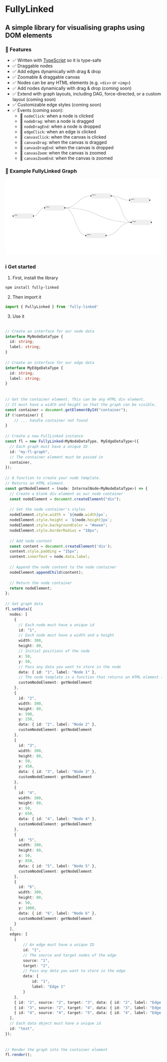 # FullyLinked 
## A simple library for visualising graphs using DOM elements



### 🎉 Features

- ✅ Written with [TypeScript](https://www.typescriptlang.org/) so it is type-safe
- ✅ Draggable nodes
- ✅ Add edges dynamically with drag & drop
- ✅ Zoomable & draggable canvas
- ✅ Nodes can be any HTML elements (e.g. `<div>` or `<img>`)
- ✅ Add nodes dynamically with drag & drop (coming soon)
- ✅ Extend with graph layouts, including DAG, force-directed, or a custom layout (coming soon)
- ✅ Customizable edge styles (coming soon)
- ✅ Events (coming soon):
  - 🎉 `nodeClick`: when a node is clicked
  - 🎉 `nodeDrag`: when a node is dragged
  - 🎉 `nodeDragEnd`: when a node is dropped
  - 🎉 `edgeClick`: when an edge is clicked
  - 🎉 `canvasClick`: when the canvas is clicked
  - 🎉 `canvasDrag`: when the canvas is dragged
  - 🎉 `canvasDragEnd`: when the canvas is dropped
  - 🎉 `canvasZoom`: when the canvas is zoomed
  - 🎉 `canvasZoomEnd`: when the canvas is zoomed

### 🔀 Example FullyLinked Graph
![Example FullyLinked Graph](src/example/example.png)

### ℹ️ Get started

1. First, install the library

```bash
npm install fully-linked
```

2. Then import it
```typescript
import { FullyLinked } from 'fully-linked'
```

3. Use it
```typescript

// Create an interface for our node data
interface MyNodeDataType {
  id: string;
  label: string;
}

// Create an interface for our edge data
interface MyEdgeDataType {
  id: string;
  label: string;
}


// Get the container element. This can be any HTML div element. 
// It must have a width and height so that the graph can be visible.
const container = document.getElementById("container");
if (!container) {
    // ... handle container not found
}

// Create a new FullLinked instance
const fl = new FullyLinked<MyNodeDataType, MyEdgeDataType>({
  // Each graph must have a unique ID
  id: "my-fl-graph",
  // The container element must be passed in
  container,
});

// A function to create your node template. 
// Returns an HTML element.
const getNodeElement = (node: InternalNode<MyNodeDataType>) => {
  // Create a blank div element as our node container
  const nodeElement = document.createElement("div");

  // Set the node container's styles
  nodeElement.style.width = `${node.width}px`;
  nodeElement.style.height = `${node.height}px`;
  nodeElement.style.backgroundColor = "#eeee";
  nodeElement.style.borderRadius = "10px";

  // Add node content
  const content = document.createElement('div');
  content.style.padding = "15px";
  content.innerText = node.data.label;

  // Append the node content to the node container
  nodeElement.appendChild(content);

  // Return the node container
  return nodeElement;
};

// Set graph data
fl.setData({
  nodes: [
    {
      // Each node must have a unique id
      id: "1",
      // Each node must have a width and a height  
      width: 300,
      height: 80,
      // Initial positions of the node
      x: 50,
      y: 50,
      // Pass any data you want to store in the node
      data: { id: "1", label: "Node 1" },
      // The node template is a function that returns an HTML element (created above)
      customNodeElement: getNodeElement
    },
    {
      id: "2",
      width: 300,
      height: 80,
      x: 500,
      y: 250,
      data: { id: "2", label: "Node 2" },
      customNodeElement: getNodeElement
    },
    {
      id: "3",
      width: 300,
      height: 80,
      x: 50,
      y: 450,
      data: { id: "3", label: "Node 3" },
      customNodeElement: getNodeElement
    },
    {
      id: "4",
      width: 300,
      height: 80,
      x: 50,
      y: 650,
      data: { id: "4", label: "Node 4" },
      customNodeElement: getNodeElement
    },
    {
      id: "5",
      width: 300,
      height: 80,
      x: 50,
      y: 850,
      data: { id: "5", label: "Node 5" },
      customNodeElement: getNodeElement
    },
    {
      id: "6",
      width: 300,
      height: 80,
      x: 50,
      y: 1000,
      data: { id: "6", label: "Node 6" },
      customNodeElement: getNodeElement
    }
  ],
  edges: [
    { 
        // An edge must have a unique ID
        id: "1", 
        // The source and target nodes of the edge
        source: "1",
        target: "2",
        // Pass any data you want to store in the edge
        data: { 
            id: "1", 
            label: "Edge 1" 
        } 
    },
    { id: "2", source: "2", target: "3", data: { id: "2", label: "Edge 2" } },
    { id: "3", source: "2", target: "4", data: { id: "3", label: "Edge 3" } },
    { id: "4", source: "4", target: "5", data: { id: "4", label: "Edge 4" } },
  ],
  // Each data object must have a unique id
  id: "test",
});


// Render the graph into the container element
fl.render();

```